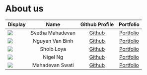 # About us

Display | Name | Github Profile | Portfolio 
--------|:----:|:--------------:|:---------:
![](https://via.placeholder.com/100.png?text=Photo) | Svetha Mahadevan | [Github](https://github.com/) | [Portfolio](docs/team/johndoe.md)
![](https://via.placeholder.com/100.png?text=Photo) | Nguyen Van Binh | [Github](https://github.com/nvbinh15) | [Portfolio](docs/team/nvbinh15.md)
![](https://via.placeholder.com/100.png?text=Photo) | Shoib Loya | [Github](https://github.com/) | [Portfolio](docs/team/shoibloya.md)
![](https://via.placeholder.com/100.png?text=Photo) | Nigel Ng | [Github](https://github.com/ngnigel99) | [Portfolio](docs/team/ngnigel99.md)
![](https://via.placeholder.com/100.png?text=Photo) | Mahadevan Swati | [Github](https://github.com/) | [Portfolio](docs/team/johndoe.md)

